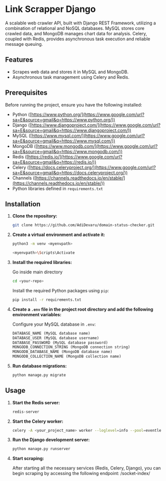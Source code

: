 # Link Scrapper Django

A scalable web crawler API, built with Django REST Framework, utilizing a combination of relational and NoSQL databases. MySQL stores core crawled data, and MongoDB manages chart data for analysis. Celery, coupled with Redis, provides asynchronous task execution and reliable message queuing.

## Features

- Scrapes web data and stores it in MySQL and MongoDB.
- Asynchronous task management using Celery and Redis.

## Prerequisites

Before running the project, ensure you have the following installed:

* Python ([https://www.python.org/](https://www.google.com/url?sa=E&source=gmail&q=https://www.python.org/))
* Django ([https://www.djangoproject.com/](https://www.google.com/url?sa=E&source=gmail&q=https://www.djangoproject.com/))
* MySQL ([https://www.mysql.com/](https://www.google.com/url?sa=E&source=gmail&q=https://www.mysql.com/))
* MongoDB ([https://www.mongodb.com/](https://www.google.com/url?sa=E&source=gmail&q=https://www.mongodb.com/))
* Redis ([https://redis.io/](https://www.google.com/url?sa=E&source=gmail&q=https://redis.io/))
* Celery ([https://docs.celeryproject.org/](https://www.google.com/url?sa=E&source=gmail&q=https://docs.celeryproject.org/))
* Channels ([https://channels.readthedocs.io/en/stable/](https://channels.readthedocs.io/en/stable/)) 
* Python libraries defined in `requirements.txt`

## Installation

1. **Clone the repository:**

    ```bash
    git clone https://github.com/AdiDevaru/domain-status-checker.git
    ```
    
2. **Create a virtual environment and activate it:**
    
    ```bash
    python3 -m venv <myenvpath>
    ```

    ```bash
    <myenvpath>\Scripts\Activate
    ```

4. **Install the required libraries:**

    Go inside main directory
    
    ```bash
    cd <your-repo>
    ```
    
    Install the required Python packages using `pip`:

    ```bash
    pip install -r requirements.txt
    ```

5. **Create a `.env` file in the project root directory and add the following environment variables:**

    Configure your MySQL database in `.env`:
    ```python
    DATABASE_NAME (MySQL database name)
    DATABASE_USER (MySQL database username)
    DATABASE_PASSWORD (MySQL database password)
    MONGODB_CONNECTION_STRING (MongoDB connection string)
    MONGODB_DATABASE_NAME (MongoDB database name)
    MONGODB_COLLECTION_NAME (MongoDB collection name)
    ```

6. **Run database migrations:**
    
    ```bash
    python manage.py migrate
    ```
    
## Usage

1. **Start the Redis server:**

    ```bash
    redis-server
    ```

2. **Start the Celery worker:**

    ```bash
    celery -A <your_project_name> worker --loglevel=info --pool=eventlet
    ```

3. **Run the Django development server:**

    ```bash
    python manage.py runserver
    ```

4. **Start scraping:**

    After starting all the necessary services (Redis, Celery, Django), you can begin scraping by accessing the following endpoint: /socket-index/
   
